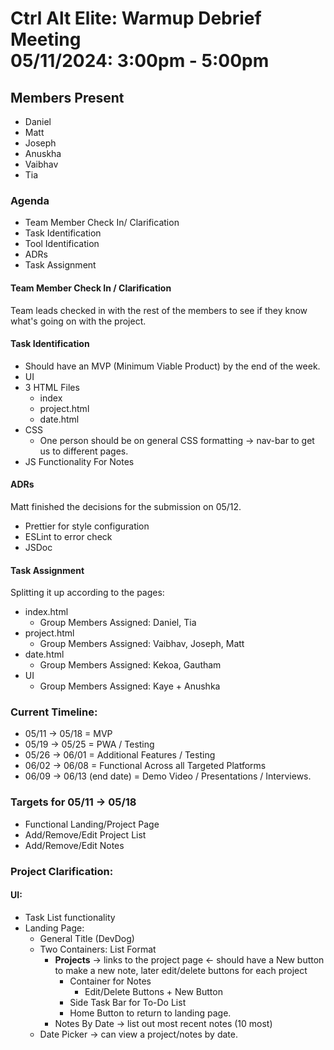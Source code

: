 # Ctrl Alt Elite: Warmup Debrief Meeting <br> 05/11/2024: 3:00pm - 5:00pm

## Members Present
- Daniel
- Matt
- Joseph
- Anuskha
- Vaibhav
- Tia

### Agenda
- Team Member Check In/ Clarification
- Task Identification
- Tool Identification
- ADRs
- Task Assignment

#### Team Member Check In / Clarification
Team leads checked in with the rest of the members to see if they know what's going on with the project.


#### Task Identification
- Should have an MVP (Minimum Viable Product) by the end of the week.
- UI
- 3 HTML Files
    - index
    - project.html
    - date.html
- CSS
    - One person should be on general CSS formatting &rarr; nav-bar to get us to different pages.
- JS Functionality For Notes

#### ADRs
Matt finished the decisions for the submission on 05/12.
- Prettier for style configuration
- ESLint to error check
- JSDoc

#### Task Assignment
Splitting it up according to the pages:
- index.html
    - Group Members Assigned: Daniel, Tia
- project.html
    - Group Members Assigned: Vaibhav, Joseph, Matt
- date.html
    - Group Members Assigned: Kekoa, Gautham
- UI
    - Group Members Assigned: Kaye + Anushka

### Current Timeline:
- 05/11 &rarr; 05/18 = MVP
- 05/19 &rarr; 05/25 = PWA / Testing
- 05/26 &rarr; 06/01 = Additional Features / Testing
- 06/02 &rarr; 06/08 = Functional Across all Targeted Platforms
- 06/09 &rarr; 06/13 (end date) = Demo Video / Presentations / Interviews.

### Targets for 05/11 &rarr; 05/18
- Functional Landing/Project Page
- Add/Remove/Edit Project List
- Add/Remove/Edit Notes


### Project Clarification:
#### UI: 
- Task List functionality
- Landing Page:
    - General Title (DevDog)
    - Two Containers: List Format
        - **Projects** &rarr; links to the project page &larr; should have a New button to make a new note, later edit/delete buttons for each project
            - Container for Notes
                - Edit/Delete Buttons + New Button
            - Side Task Bar for To-Do List
            - Home Button to return to landing page.
        - Notes By Date &rarr; list out most recent notes (10 most)
    - Date Picker &rarr; can view a project/notes by date.
